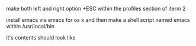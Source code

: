 
make both left and right option +ESC within the profiles section of iterm 2

install emacs via emacs for os x and then make a shell script named emacs within /usr/local/bin

it's contents should look like
